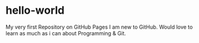 # hello-world
My very first Repository on GitHub Pages
I am new to GitHub. Would love to learn as much as i can about Programming & Git.
